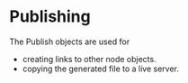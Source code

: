 # Publishing

The Publish objects are used for
- creating links to other node objects.
- copying the generated file to a live server.